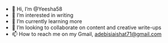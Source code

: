 - 👋 Hi, I’m @Yeesha58
- 👀 I’m interested in writing
- 🌱 I’m currently learning more
- 💞️ I’m looking to collaborate on content and creative write-ups
- 📫 How to reach me on my Gmail, adebisiaishat71@gmail.com

<!---
Yeesha58/Yeesha58 is a ✨ special ✨ repository because its `README.md` (this file) appears on your GitHub profile.
You can click the Preview link to take a look at your changes.
--->
